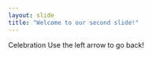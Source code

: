 ```yaml
---
layout: slide
title: "Welcome to our second slide!"
---
```

Celebration
Use the left arrow to go back!
